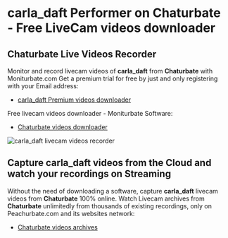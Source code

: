 # carla_daft Performer on Chaturbate - Free LiveCam videos downloader

## Chaturbate Live Videos Recorder

Monitor and record livecam videos of **carla_daft** from **Chaturbate** with Moniturbate.com
Get a premium trial for free by just and only registering with your Email address:
* [carla_daft Premium videos downloader](https://moniturbate.com/request-demo-licence-key.html)

Free livecam videos downloader - Moniturbate Software:
* [Chaturbate videos downloader](https://moniturbate.com/moniturbate-download-software.html)

![carla_daft livecam videos recorder](https://peachurnet.com/templates/moniturbate-software.png)


## Capture carla_daft videos from the Cloud and watch your recordings on Streaming

Without the need of downloading a software, capture **carla_daft** livecam videos from **Chaturbate** 100% online.
Watch Livecam archives from **Chaturbate** unlimitedly from thousands of existing recordings, only on Peachurbate.com and its websites network:
* [Chaturbate videos archives](https://peachurnet.com/)